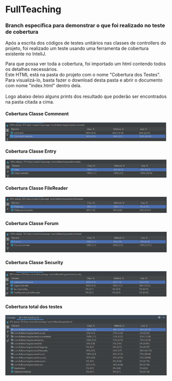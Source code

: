 # FullTeaching

### Branch específica para demonstrar o que foi realizado no teste de cobertura

Após a escrita dos códigos de testes unitários nas classes de controllers do projeto, foi realizado um teste usando uma ferramenta de cobertura existente no InteliJ.<br>

Para que possa ver toda a cobertura, foi importado um html contendo todos os detalhes necessários.<br>
Este HTML está na pasta do projeto com o nome "Cobertura dos Testes".
Para visualizá-lo, basta fazer o download desta pasta e abrir o documento com nome "index.html" dentro dela.
<br>
<br>
Logo abaixo deixo alguns prints dos resultado que poderão ser encontrados na pasta citada a cima. 

#### Cobertura Classe Commnent
<p align="center"><img src="https://github.com/SDuboc/full-teaching/blob/teste-estrutural/ReadmeImages/Comment-controller-cobertura.png"/></p>


#### Cobertura Classe Entry
<p align="center"><img src="https://github.com/SDuboc/full-teaching/blob/teste-estrutural/ReadmeImages/Entry-controller-cobertura.png"/></p>


#### Cobertura Classe FileReader
<p align="center"><img src="https://github.com/SDuboc/full-teaching/blob/teste-estrutural/ReadmeImages/FileReader-controller-cobertura.png"/></p>


#### Cobertura Classe Forum
<p align="center"><img src="https://github.com/SDuboc/full-teaching/blob/teste-estrutural/ReadmeImages/Forum-controller-cobertura.png"/></p>


#### Cobertura Classe Security
<p align="center"><img src="https://github.com/SDuboc/full-teaching/blob/teste-estrutural/ReadmeImages/Security-controller-cobertura.png"/></p>


#### Cobertura total dos testes
<p align="center"><img src="https://github.com/SDuboc/full-teaching/blob/teste-estrutural/ReadmeImages/cobertura-total-testes.png"/></p>
